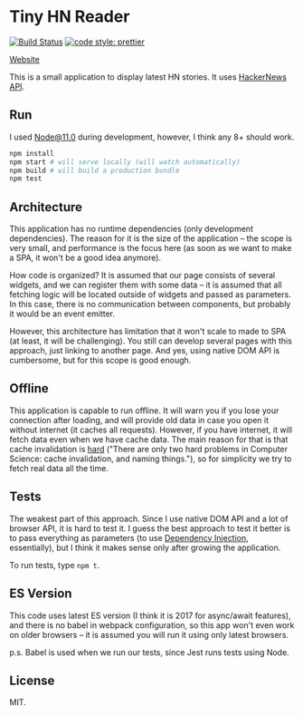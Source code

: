 # Tiny HN Reader

[![Build Status](https://travis-ci.org/Bloomca/tiny-hn-reader.svg?branch=master)](https://travis-ci.org/Bloomca/tiny-hn-reader)
[![code style: prettier](https://img.shields.io/badge/code_style-prettier-ff69b4.svg?style=flat-square)](https://github.com/prettier/prettier)

[Website](https://tiny-hn-reader.bloomca.me/)

This is a small application to display latest HN stories. It uses [HackerNews API](https://github.com/HackerNews/API).

## Run

I used Node@11.0 during development, however, I think any 8+ should work.

```sh
npm install
npm start # will serve locally (will watch automatically)
npm build # will build a production bundle
npm test
```

## Architecture

This application has no runtime dependencies (only development dependencies). The reason for it is the size of the application – the scope is very small, and performance is the focus here (as soon as we want to make a SPA, it won't be a good idea anymore).

How code is organized? It is assumed that our page consists of several widgets, and we can register them with some data – it is assumed that all fetching logic will be located outside of widgets and passed as parameters. In this case, there is no communication between components, but probably it would be an event emitter.

However, this architecture has limitation that it won't scale to made to SPA (at least, it will be challenging). You still can develop several pages with this approach, just linking to another page. And yes, using native DOM API is cumbersome, but for this scope is good enough.

## Offline

This application is capable to run offline. It will warn you if you lose your connection after loading, and will provide old data in case you open it without internet (it caches all requests). However, if you have internet, it will fetch data even when we have cache data. The main reason for that is that cache invalidation is [hard](https://en.wikipedia.org/wiki/Cache_invalidation) ("There are only two hard problems in Computer Science: cache invalidation, and naming things."), so for simplicity we try to fetch real data all the time.

## Tests

The weakest part of this approach. Since I use native DOM API and a lot of browser API, it is hard to test it. I guess the best approach to test it better is to pass everything as parameters (to use [Dependency Injection](https://en.wikipedia.org/wiki/Dependency_injection), essentially), but I think it makes sense only after growing the application.

To run tests, type `npm t`.

## ES Version

This code uses latest ES version (I think it is 2017 for async/await features), and there is no babel in webpack configuration, so this app won't even work on older browsers – it is assumed you will run it using only latest browsers.

p.s. Babel is used when we run our tests, since Jest runs tests using Node.

## License

MIT.